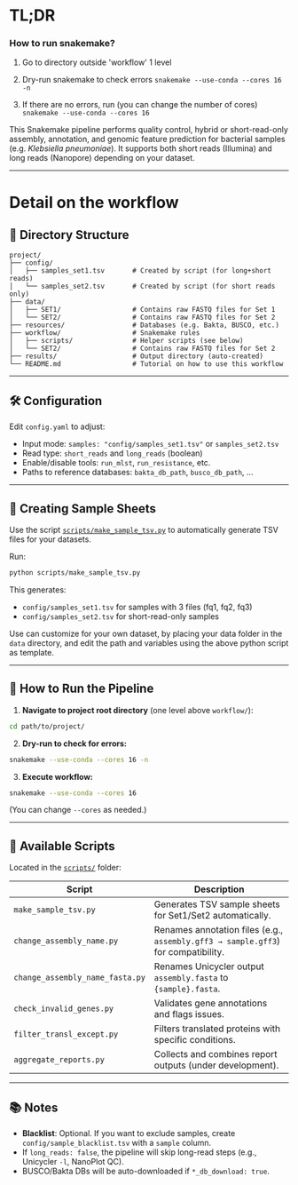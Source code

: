 # TL;DR
### How to run snakemake?

1. Go to directory outside 'workflow' 1 level

2. Dry-run snakemake to check errors
```snakemake --use-conda --cores 16 -n```

3. If there are no errors, run (you can change the number of cores)
```snakemake --use-conda --cores 16```

This Snakemake pipeline performs quality control, hybrid or short-read-only assembly, annotation, and genomic feature prediction for bacterial samples (e.g. *Klebsiella pneumoniae*). It supports both short reads (Illumina) and long reads (Nanopore) depending on your dataset.

---
# Detail on the workflow
## 📁 Directory Structure

```
project/
├── config/
│   ├── samples_set1.tsv       # Created by script (for long+short reads)
│   └── samples_set2.tsv       # Created by script (for short reads only)
├── data/
│   ├── SET1/                  # Contains raw FASTQ files for Set 1
│   └── SET2/                  # Contains raw FASTQ files for Set 2
├── resources/                 # Databases (e.g. Bakta, BUSCO, etc.)
├── workflow/                  # Snakemake rules
│   ├── scripts/               # Helper scripts (see below)
│   └── SET2/                  # Contains raw FASTQ files for Set 2
├── results/                   # Output directory (auto-created)
└── README.md                  # Tutorial on how to use this workflow
```

---

## 🛠️ Configuration

Edit `config.yaml` to adjust:

- Input mode: `samples: "config/samples_set1.tsv"` or `samples_set2.tsv`
- Read type: `short_reads` and `long_reads` (boolean)
- Enable/disable tools: `run_mlst`, `run_resistance`, etc.
- Paths to reference databases: `bakta_db_path`, `busco_db_path`, ...

---

## 🧾 Creating Sample Sheets

Use the script [`scripts/make_sample_tsv.py`](workflow/scripts/make_sample_tsv.py) to automatically generate TSV files for your datasets.

Run:

```bash
python scripts/make_sample_tsv.py
```

This generates:

- `config/samples_set1.tsv` for samples with 3 files (fq1, fq2, fq3)
- `config/samples_set2.tsv` for short-read-only samples

Use can customize for your own dataset, by placing your data folder in the `data` directory, and edit the path and variables using the above python script as template.

---

## 🚀 How to Run the Pipeline

1. **Navigate to project root directory** (one level above `workflow/`):

```bash
cd path/to/project/
```

2. **Dry-run to check for errors:**

```bash
snakemake --use-conda --cores 16 -n
```

3. **Execute workflow:**

```bash
snakemake --use-conda --cores 16
```

(You can change `--cores` as needed.)

---

## 🧪 Available Scripts

Located in the [`scripts/`](scripts/) folder:

| Script                              | Description |
|-------------------------------------|-------------|
| `make_sample_tsv.py`               | Generates TSV sample sheets for Set1/Set2 automatically. |
| `change_assembly_name.py`          | Renames annotation files (e.g., `assembly.gff3 → sample.gff3`) for compatibility. |
| `change_assembly_name_fasta.py`    | Renames Unicycler output `assembly.fasta` to `{sample}.fasta`. |
| `check_invalid_genes.py`           | Validates gene annotations and flags issues. |
| `filter_transl_except.py`          | Filters translated proteins with specific conditions. |
| `aggregate_reports.py`             | Collects and combines report outputs (under development). |

---

## 📚 Notes

- **Blacklist**: Optional. If you want to exclude samples, create `config/sample_blacklist.tsv` with a `sample` column.
- If `long_reads: false`, the pipeline will skip long-read steps (e.g., Unicycler `-l`, NanoPlot QC).
- BUSCO/Bakta DBs will be auto-downloaded if `*_db_download: true`.